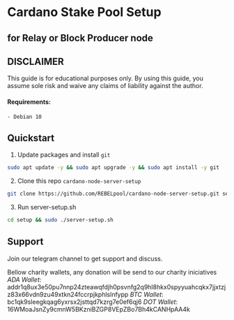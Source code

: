 # Cardano Stake Pool Setup

## for Relay or Block Producer node

## DISCLAIMER

This guide is for educational purposes only. By using this guide, you assume sole risk and waive any claims of liability against the author.

#### Requirements:

    - Debian 10

## Quickstart

1. Update packages and install `git`

```bash
sudo apt update -y && sudo apt upgrade -y && sudo apt install -y git
```

2. Clone this repo `cardano-node-server-setup`

```bash
git clone https://github.com/REBELpool/cardano-node-server-setup.git setup
```

3. Run server-setup.sh

```bash
cd setup && sudo ./server-setup.sh
```

## Support

Join our telegram channel to get support and discuss.

Bellow charity wallets, any donation will be send to our charity iniciatives
_ADA Wallet_: addr1q8ux3e50pu7nnp24zteawqfdjh0psvnfg2q9hl8hkx0spyyuahcqkx7jjxtzjz83x66vdn9zu49xtkn24fccrpjkphlslnfypp
_BTC Wallet_: bc1qk9sleegkqag6yxrsx2jsttqd7kzrg7e0ef6qj6
_DOT Wallet_: 16WMoaJsnZy9cmnW5BKzniBZGP8VEpZBo7Bh4kCANHpAA4k
